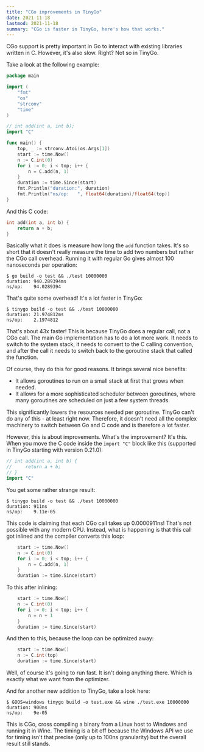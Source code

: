 ```yaml
---
title: "CGo improvements in TinyGo"
date: 2021-11-18
lastmod: 2021-11-18
summary: "CGo is faster in TinyGo, here's how that works."
---
```

CGo support is pretty important in Go to interact with existing libraries written in C. However, it's also slow. Right? Not so in TinyGo.

Take a look at the following example:

```go
package main

import (
	"fmt"
	"os"
	"strconv"
	"time"
)

// int add(int a, int b);
import "C"

func main() {
	top, _ := strconv.Atoi(os.Args[1])
	start := time.Now()
	n := C.int(0)
	for i := 0; i < top; i++ {
		n = C.add(n, 1)
	}
	duration := time.Since(start)
	fmt.Println("duration:", duration)
	fmt.Println("ns/op:   ", float64(duration)/float64(top))
}
```

And this C code:

```c
int add(int a, int b) {
	return a + b;
}
```

Basically what it does is measure how long the `add` function takes. It's so short that it doesn't really measure the time to add two numbers but rather the CGo call overhead. Running it with regular Go gives almost 100 nanoseconds per operation:

```
$ go build -o test && ./test 10000000
duration: 940.289394ms
ns/op:    94.0289394
```

That's quite some overhead! It's a lot faster in TinyGo:

```
$ tinygo build -o test && ./test 10000000
duration: 21.974812ms
ns/op:    2.1974812
```

That's about 43x faster! This is because TinyGo does a regular call, not a CGo call. The main Go implementation has to do a lot more work. It needs to switch to the system stack, it needs to convert to the C calling convention, and after the call it needs to switch back to the goroutine stack that called the function.

Of course, they do this for good reasons. It brings several nice benefits:

  * It allows goroutines to run on a small stack at first that grows when needed.
  * It allows for a more sophisticated scheduler between goroutines, where many goroutines are scheduled on just a few system threads.

This significantly lowers the resources needed per goroutine. TinyGo can't do any of this - at least right now. Therefore, it doesn't need all the complex machinery to switch between Go and C code and is therefore a lot faster.

However, this is about improvements. What's the improvement? It's this. When you move the C code inside the `import "C"` block like this (supported in TinyGo starting with version 0.21.0):

```go
// int add(int a, int b) {
//     return a + b;
// }
import "C"
```

You get some rather strange result:

```
$ tinygo build -o test && ./test 10000000
duration: 911ns
ns/op:    9.11e-05
```

This code is claiming that each CGo call takes up 0.0000911ns! That's not possible with any modern CPU. Instead, what is happening is that this call got inlined and the compiler converts this loop:

```go
	start := time.Now()
	n := C.int(0)
	for i := 0; i < top; i++ {
		n = C.add(n, 1)
	}
	duration := time.Since(start)
```

To this after inlining:

```go
	start := time.Now()
	n := C.int(0)
	for i := 0; i < top; i++ {
		n = n + 1
	}
	duration := time.Since(start)
```

And then to this, because the loop can be optimized away:

```go
	start := time.Now()
	n := C.int(top)
	duration := time.Since(start)
```

Well, of course it's going to run fast. It isn't doing anything there. Which is exactly what we want from the optimizer.

And for another new addition to TinyGo, take a look here:

```
$ GOOS=windows tinygo build -o test.exe && wine ./test.exe 10000000
duration: 900ns
ns/op:    9e-05
```

This is CGo, cross compiling a binary from a Linux host to Windows and running it in Wine. The timing is a bit off because the Windows API we use for timing isn't that precise (only up to 100ns granularity) but the overall result still stands.

